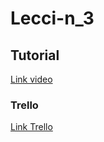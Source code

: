 # Lecci-n_3
## Tutorial
[Link video](https://www.loom.com/share/a57806e9870b40fdbe58c3688803ba90?sid=d7f7b266-5cb2-4305-9abe-a30d7fcd7b9e)
### Trello
[Link Trello](https://trello.com/b/1jnTAswQ/programaci%C3%B3n-de-videojuegos)
